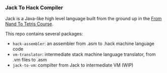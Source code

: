 ### Jack To Hack Compiler
Jack is a Java-like high level language built from the ground up in the [From Nand To Tetris Course](https://www.nand2tetris.org/course).

This repo contains several packages:
- `hack-assembler`: an assembler from .asm to .hack machine language code
- `vm-translator`: intermediate stack machine language translator, from .vm files to .asm
- `jack-to-vm`: compilter from Jack to intermediate VM (WIP)

